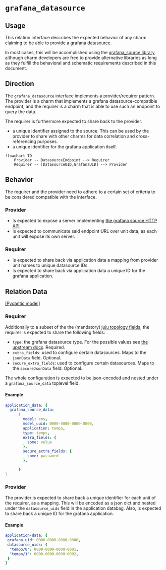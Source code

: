 # `grafana_datasource`

## Usage

This relation interface describes the expected behavior of any charm claiming to be able to provide a grafana datasource.

In most cases, this will be accomplished using the [grafana_source library](https://github.com/canonical/grafana-k8s-operator/blob/main/lib/charms/grafana_k8s/v0/grafana_source.py), although charm developers are free to provide alternative libraries as long as they fulfill the behavioral and schematic requirements described in this document.

## Direction
The `grafana_datasource` interface implements a provider/requirer pattern.
The provider is a charm that implements a grafana datasource-compatible endpoint, and the requirer is a charm that is able to use such an endpoint to query the data.

The requirer is furthermore expected to share back to the provider:
- a unique identifier assigned to the source. This can be used by the provider to share with other charms for data correlation and cross-referencing purposes.
- a unique identifier for the grafana application itself.

```mermaid
flowchart TD
    Provider -- DatasourceEndpoint --> Requirer
    Requirer -- [DatasourceUID,GrafanaUID] --> Provider
```

## Behavior

The requirer and the provider need to adhere to a certain set of criteria to be considered compatible with the interface.

### Provider

- Is expected to expose a server implementing [the grafana source HTTP API](https://grafana.com/docs/grafana/latest/developers/http_api/data_source/).
- Is expected to communicate said endpoint URL over unit data, as each unit will expose its own server. 

### Requirer

- Is expected to share back via application data a mapping from provider unit names to unique datasource IDs. 
- Is expected to share back via application data a unique ID for the grafana application.

## Relation Data

[\[Pydantic model\]](./schema.py)


### Requirer


Additionally to a subset of the the (mandatory) [juju topology fields](https://discourse.charmhub.io/t/juju-topology-labels/8874), 
the requirer is expected to share the following fields:
- `type`: the grafana datasource type. For the possible values see [the upstream docs](https://grafana.com/docs/grafana/latest/datasources/#built-in-core-data-sources). Required.
- `extra_fields`: used to configure certain datasources. Maps to the `jsonData` field. Optional.
- `secure_extra_fields`: used to configure certain datasources. Maps to the `secureJsonData` field. Optional.

The whole configuration is expected to be json-encoded and nested under a `grafana_source_data` 
toplevel field.

#### Example

```yaml
application_data: {
  grafana_source_data:
      {
        model: cos,
        model_uuid: 0000-0000-0000-0000,
        application: tempo,
        type: tempo,
        extra_fields: {
          some: value 
        },
        secure_extra_fields: {
          some: password 
        },

      } 
}
```

### Provider

The provider is expected to share back a unique identifier for each unit of the requirer, as a mapping.
This will be encoded as a json dict and nested under the `datasource_uids` field in the application databag.
Also, is expected to share back a unique ID for the grafana application.

#### Example
```yaml
application-data: {
 grafana_uid: 0000-0000-0000-0000,
 datasource_uids: {
  "tempo/0": 0000-0000-0000-0001, 
  "tempo/1": 0000-0000-0000-0002,
 }
}
```
